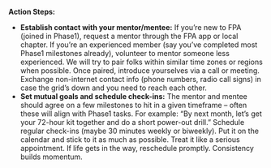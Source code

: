 **Action Steps:**  
- **Establish contact with your mentor/mentee:** If you’re new to FPA (joined in Phase1), request a mentor through the FPA app or local chapter. If you’re an experienced member (say you’ve completed most Phase1 milestones already), volunteer to mentor someone less experienced. We will try to pair folks within similar time zones or regions when possible. Once paired, introduce yourselves via a call or meeting. Exchange non-internet contact info (phone numbers, radio call signs) in case the grid’s down and you need to reach each other.  
- **Set mutual goals and schedule check-ins:** The mentor and mentee should agree on a few milestones to hit in a given timeframe – often these will align with Phase1 tasks. For example: “By next month, let’s get your 72-hour kit together and do a short power-out drill.” Schedule regular check-ins (maybe 30 minutes weekly or biweekly). Put it on the calendar and stick to it as much as possible. Treat it like a serious appointment. If life gets in the way, reschedule promptly. Consistency builds momentum.